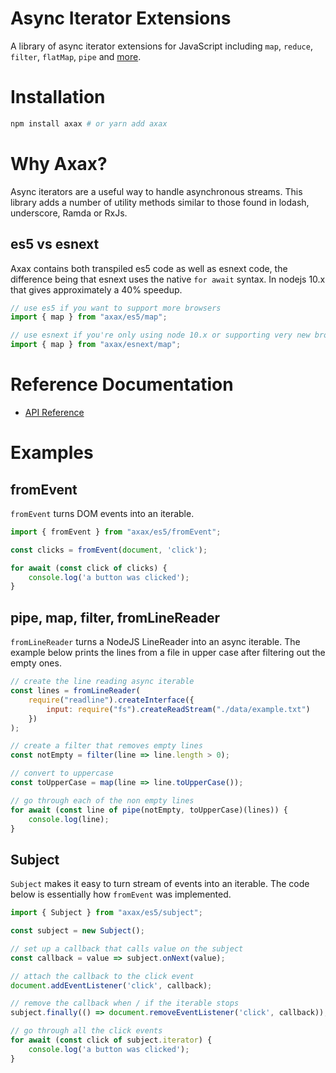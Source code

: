 # Async Iterator Extensions

A library of async iterator extensions for JavaScript including ```map```, ```reduce```,
```filter```, ```flatMap```, ```pipe``` and [more](https://github.com/jamiemccrindle/axax/blob/master/docs/API.md#functions).


# Installation

```bash
npm install axax # or yarn add axax
```

# Why Axax?

Async iterators are a useful way to handle asynchronous streams. This library adds a number
of utility methods similar to those found in lodash, underscore, Ramda or RxJs.

## es5 vs esnext

Axax contains both transpiled es5 code as well as esnext code, the difference being that
esnext uses the native ```for await``` syntax. In nodejs 10.x that gives approximately a 40% speedup.

```javascript
// use es5 if you want to support more browsers
import { map } from "axax/es5/map"; 

// use esnext if you're only using node 10.x or supporting very new browsers
import { map } from "axax/esnext/map"; 
```

# Reference Documentation

* [API Reference](https://github.com/jamiemccrindle/axax/blob/master/docs/API.md)

# Examples

## fromEvent

```fromEvent``` turns DOM events into an iterable.

```javascript
import { fromEvent } from "axax/es5/fromEvent";

const clicks = fromEvent(document, 'click');

for await (const click of clicks) {
    console.log('a button was clicked');
}
```

## pipe, map, filter, fromLineReader

```fromLineReader``` turns a NodeJS LineReader into an async iterable.
The example below prints the lines from a file in upper case after
filtering out the empty ones.

```javascript
// create the line reading async iterable
const lines = fromLineReader(
    require("readline").createInterface({
        input: require("fs").createReadStream("./data/example.txt")
    })
);

// create a filter that removes empty lines
const notEmpty = filter(line => line.length > 0);

// convert to uppercase
const toUpperCase = map(line => line.toUpperCase());

// go through each of the non empty lines
for await (const line of pipe(notEmpty, toUpperCase)(lines)) {
    console.log(line);
}
```

## Subject

```Subject``` makes it easy to turn stream of events into an iterable. The code below
is essentially how ```fromEvent``` was implemented.

```javascript
import { Subject } from "axax/es5/subject";

const subject = new Subject();

// set up a callback that calls value on the subject
const callback = value => subject.onNext(value);

// attach the callback to the click event
document.addEventListener('click', callback);

// remove the callback when / if the iterable stops
subject.finally(() => document.removeEventListener('click', callback));

// go through all the click events
for await (const click of subject.iterator) {
    console.log('a button was clicked');
}
```
